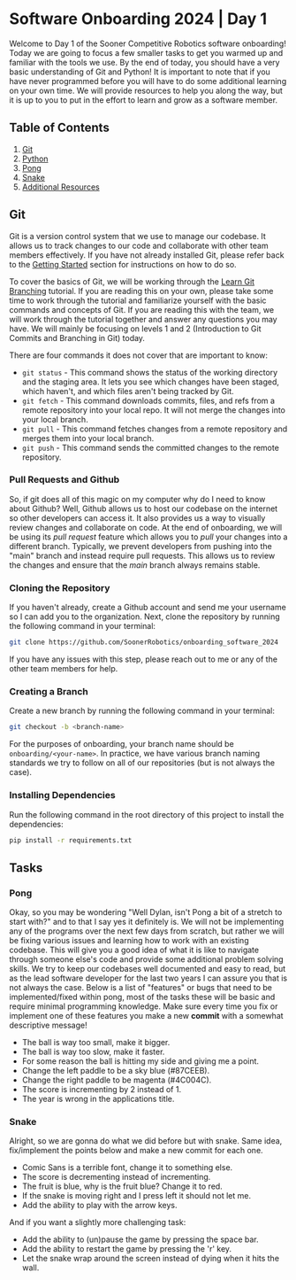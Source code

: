 # Software Onboarding 2024 | Day 1

Welcome to Day 1 of the Sooner Competitive Robotics software onboarding! Today we are going to focus a few smaller tasks to get you warmed up and familiar with the tools we use. By the end of today, you should have a very basic understanding of Git and Python! It is important to note that if you have never programmed before you will have to do some additional learning on your own time. We will provide resources to help you along the way, but it is up to you to put in the effort to learn and grow as a software member.

## Table of Contents

1. [Git](#git)
2. [Python](#python)
3. [Pong](#pong)
4. [Snake](#snake)
5. [Additional Resources](#additional-resources)

## Git

Git is a version control system that we use to manage our codebase. It allows us to track changes to our code and collaborate with other team members effectively. If you have not already installed Git, please refer back to the [Getting Started](/README.md) section for instructions on how to do so.

To cover the basics of Git, we will be working through the [Learn Git Branching](https://learngitbranching.js.org/) tutorial. If you are reading this on your own, please take some time to work through the tutorial and familiarize yourself with the basic commands and concepts of Git. If you are reading this with the team, we will work through the tutorial together and answer any questions you may have. We will mainly be focusing on levels 1 and 2 (Introduction to Git Commits and Branching in Git) today.

There are four commands it does not cover that are important to know:
- `git status` - This command shows the status of the working directory and the staging area. It lets you see which changes have been staged, which haven't, and which files aren't being tracked by Git.
- `git fetch` - This command downloads commits, files, and refs from a remote repository into your local repo. It will not merge the changes into your local branch.
- `git pull` - This command fetches changes from a remote repository and merges them into your local branch.
- `git push` - This command sends the committed changes to the remote repository.

### Pull Requests and Github

So, if git does all of this magic on my computer why do I need to know about Github? Well, Github allows us to host our codebase on the internet so other developers can access it. It also provides us a way to visually review changes and collaborate on code. At the end of onboarding, we will be using its *pull request* feature which allows you to *pull* your changes into a different branch. Typically, we prevent developers from pushing into the "main" branch and instead require pull requests. This allows us to review the changes and ensure that the *main* branch always remains stable.

### Cloning the Repository

If you haven't already, create a Github account and send me your username so I can add you to the organization. Next, clone the repository by running the following command in your terminal:

```bash
git clone https://github.com/SoonerRobotics/onboarding_software_2024
```

If you have any issues with this step, please reach out to me or any of the other team members for help.

### Creating a Branch

Create a new branch by running the following command in your terminal:

```bash
git checkout -b <branch-name>
```

For the purposes of onboarding, your branch name should be `onboarding/<your-name>`. In practice, we have various branch naming standards we try to follow on all of our repositories (but is not always the case).

### Installing Dependencies

Run the following command in the root directory of this project to install the dependencies:

```bash
pip install -r requirements.txt
```

## Tasks

### Pong

Okay, so you may be wondering "Well Dylan, isn't Pong a bit of a stretch to start with?" and to that I say yes it definitely is. We will not be implementing any of the programs over the next few days from scratch, but rather we will be fixing various issues and learning how to work with an existing codebase. This will give you a good idea of what it is like to navigate through someone else's code and provide some additional problem solving skills. We try to keep our codebases well documented and easy to read, but as the lead software developer for the last two years I can assure you that is not always the case. Below is a list of "features" or bugs that need to be implemented/fixed within pong, most of the tasks these will be basic and require minimal programming knowledge. Make sure every time you fix or implement one of these features you make a new **commit** with a somewhat descriptive message!
- The ball is way too small, make it bigger.
- The ball is way too slow, make it faster.
- For some reason the ball is hitting my side and giving me a point.
- Change the left paddle to be a sky blue (#87CEEB).
- Change the right paddle to be magenta (#4C004C).
- The score is incrementing by 2 instead of 1.
- The year is wrong in the applications title.

### Snake

Alright, so we are gonna do what we did before but with snake. Same idea, fix/implement the points below and make a new commit for each one.
- Comic Sans is a terrible font, change it to something else.
- The score is decrementing instead of incrementing.
- The fruit is blue, why is the fruit blue? Change it to red.
- If the snake is moving right and I press left it should not let me.
- Add the ability to play with the arrow keys.

And if you want a slightly more challenging task:
- Add the ability to (un)pause the game by pressing the space bar.
- Add the ability to restart the game by pressing the 'r' key.
- Let the snake wrap around the screen instead of dying when it hits the wall.